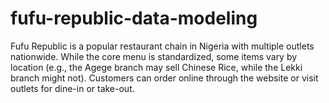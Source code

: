 # fufu-republic-data-modeling
Fufu Republic is a popular restaurant chain in Nigeria with multiple outlets nationwide. While the core menu is standardized, some items vary by location (e.g., the Agege branch may sell Chinese Rice, while the Lekki branch might not). Customers can order online through the website or visit outlets for dine-in or take-out.
